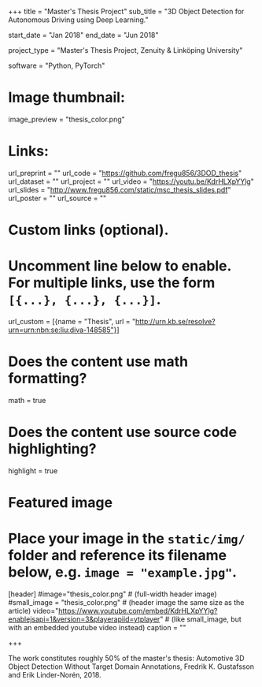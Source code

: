 +++
title = "Master's Thesis Project"
sub_title = "3D Object Detection for Autonomous Driving using Deep Learning."

start_date = "Jan 2018"
end_date = "Jun 2018"

project_type = "Master's Thesis Project, Zenuity & Linköping University"

software = "Python, PyTorch"

# Image thumbnail:
image_preview = "thesis_color.png"

# Links:
url_preprint = ""
url_code = "https://github.com/fregu856/3DOD_thesis"
url_dataset = ""
url_project = ""
url_video = "https://youtu.be/KdrHLXpYYlg"
url_slides = "http://www.fregu856.com/static/msc_thesis_slides.pdf"
url_poster = ""
url_source = ""

# Custom links (optional).
#   Uncomment line below to enable. For multiple links, use the form `[{...}, {...}, {...}]`.
url_custom = [{name = "Thesis", url = "http://urn.kb.se/resolve?urn=urn:nbn:se:liu:diva-148585"}]

# Does the content use math formatting?
math = true

# Does the content use source code highlighting?
highlight = true

# Featured image
# Place your image in the `static/img/` folder and reference its filename below, e.g. `image = "example.jpg"`.
[header]
#image="thesis_color.png" # (full-width header image)
#small_image = "thesis_color.png" # (header image the same size as the article)
video="https://www.youtube.com/embed/KdrHLXpYYlg?enablejsapi=1&version=3&playerapiid=ytplayer" # (like small_image, but with an embedded youtube video instead)
caption = ""

+++

The work constitutes roughly 50% of the master's thesis:
Automotive 3D Object Detection Without Target Domain Annotations, Fredrik K. Gustafsson and Erik Linder-Norén, 2018.
